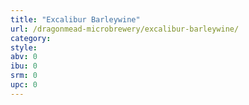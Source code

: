 ```yaml
---
title: "Excalibur Barleywine"
url: /dragonmead-microbrewery/excalibur-barleywine/
category: 
style: 
abv: 0
ibu: 0
srm: 0
upc: 0
---
```


